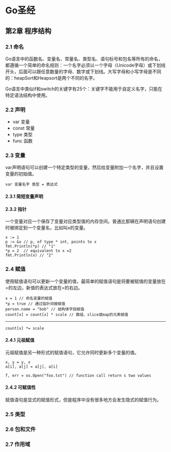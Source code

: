 # Go圣经 #

## 第2章 程序结构 ##

### 2.1 命名 ###

Go语言中的函数名、变量名、常量名、类型名、语句标号和包名等所有的命名，都遵循一个简单的命名规则：一个名字必须以一个字母（Unicode字母）或下划线开头，后面可以跟任意数量的字母、数字或下划线。大写字母和小写字母是不同的：heapSort和Heapsort是两个不同的名字。

Go语言中类似if和switch的关键字有25个：关键字不能用于自定义名字，只能在特定语法结构中使用。

### 2.2 声明 ###

* var 变量
* const 常量
* type 类型
* func 函数

### 2.3 变量 ###

var声明语句可以创建一个特定类型的变量，然后给变量附加一个名字，并且设置变量的初始值。

	var 变量名字 类型 = 表达式

#### 2.3.1 简短变量声明 ####

#### 2.3.2 指针 ####

一个变量对应一个保存了变量对应类型值的内存空间。普通比那辆在声明语句创建时被绑定到一个变量名，比如叫x的变量。

	x := 1
	p := &x	// p, of type * int, points to x
	fmt.Println(*p) // "1"
	*p = 2	// equivalent to x =2
	fmt.Println(x) // "2"

### 2.4 赋值 ###

使用赋值语句可以更新一个变量的值，最简单的赋值语句是将要被赋值的变量放在=的左边，新值的表达式放在=的右边。

	x = 1 // 命名变量的赋值
	*p = true // 通过指针间接赋值
	person.name = "bob" // 结构体字段赋值
	count[x] = count[x] * scale // 数组、slice或map的元素赋值

----

	count[x] *= scale

#### 2.4.1 元祖赋值 ####

元祖赋值是另一种形式的赋值语句，它允许同时更新多个变量的值。

	x, y = y, x
	a[i], a[j] = a[j], a[i]

	f, err = os.Open("foo.txt") // function call return s two values

#### 2.4.2 可赋值性 ####

赋值语句是显式的赋值形式，但是程序中没有很多地方会发生隐式的赋值行为。

### 2.5 类型 ###

### 2.6 包和文件 ###

### 2.7 作用域 ###